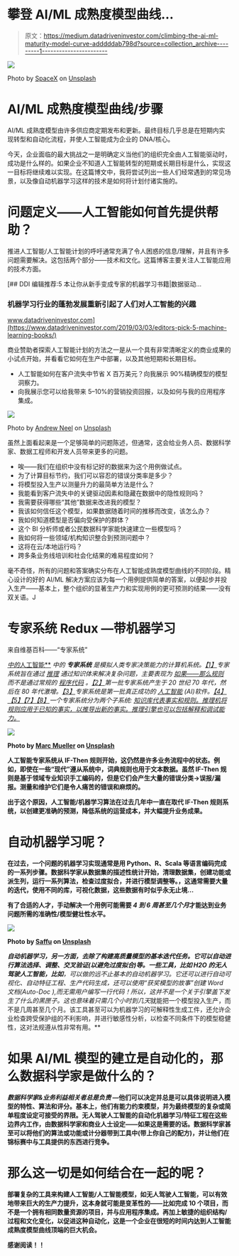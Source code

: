 # 攀登 AI/ML 成熟度模型曲线…

> 原文：<https://medium.datadriveninvestor.com/climbing-the-ai-ml-maturity-model-curve-adddddab798d?source=collection_archive---------1----------------------->

![](img/5270657dbeea9c238afd62f5977c8e41.png)

Photo by [SpaceX](https://unsplash.com/@spacex?utm_source=unsplash&utm_medium=referral&utm_content=creditCopyText) on [Unsplash](https://unsplash.com/s/photos/rocket?utm_source=unsplash&utm_medium=referral&utm_content=creditCopyText)

# AI/ML 成熟度模型曲线/步骤

AI/ML 成熟度模型由许多供应商定期发布和更新。最终目标几乎总是在短期内实现转型和自动化流程，并使人工智能成为企业的 DNA/核心。

今天，企业面临的最大挑战之一是明确定义当他们的组织完全由人工智能驱动时，成功是什么样的。如果企业不知道人工智能转型的短期或长期目标是什么，实现这一目标将继续难以实现。在这篇博文中，我将尝试列出一些人们经常遇到的常见场景，以及像自动机器学习这样的技术是如何将计划付诸实施的。

# 问题定义——人工智能如何首先提供帮助？

推进人工智能/人工智能计划的呼吁通常充满了令人困惑的信息/理解，并且有许多问题需要解决。这包括两个部分——技术和文化。这篇博客主要关注人工智能应用的技术方面。

[](https://www.datadriveninvestor.com/2019/03/03/editors-pick-5-machine-learning-books/) [## DDI 编辑推荐:5 本让你从新手变成专家的机器学习书籍|数据驱动…

### 机器学习行业的蓬勃发展重新引起了人们对人工智能的兴趣

www.datadriveninvestor.com](https://www.datadriveninvestor.com/2019/03/03/editors-pick-5-machine-learning-books/) 

商业赞助者探索人工智能计划的方法之一是从一个具有非常清晰定义的商业成果的小试点开始，并看看它如何在生产中部署，以及其他短期和长期目标。

*   人工智能如何在客户流失中节省 X 百万美元？向我展示 90%精确模型的模型洞察力。
*   向我展示您可以给我带来 5–10%的营销投资回报，以及如何与我的应用程序集成。

![](img/2b270f7c42b791b18ebccfd19b09fe3a.png)

Photo by [Andrew Neel](https://unsplash.com/@andrewtneel?utm_source=unsplash&utm_medium=referral&utm_content=creditCopyText) on [Unsplash](https://unsplash.com/s/photos/business?utm_source=unsplash&utm_medium=referral&utm_content=creditCopyText)

虽然上面看起来是一个足够简单的问题陈述，但通常，这会给业务人员、数据科学家、数据工程师和开发人员带来更多的问题。

*   唉——我们在组织中没有标记好的数据来为这个用例做试点。
*   为了计算目标节约，我们可以容忍的错误分类率是多少？
*   将模型投入生产以测量升力的最简单方法是什么？
*   我能看到客户流失中的关键驱动因素和隐藏在数据中的隐性规则吗？
*   我需要获得哪些“其他”数据来改进我的模型？
*   我该如何信任这个模型，如果数据随着时间的推移而改变，该怎么办？
*   我如何知道模型是否偏向受保护的群体？
*   这个 BI 分析师或者公民数据科学家能快速建立一些模型吗？
*   我如何将一些领域/机构知识整合到预测问题中？
*   这将在云/本地运行吗？
*   跨多条业务线培训和社会化结果的难易程度如何？

毫不奇怪，所有的问题和答案确实分布在人工智能成熟度模型曲线的不同阶段。精心设计的好的 AI/ML 解决方案应该为每一个用例提供简单的答案，以便起步并投入生产——基本上，整个组织的显著生产力和实现用例的更可预测的结果——没有双关语。J

# 专家系统 Redux —带机器学习

来自维基百科——“专家系统”

[*中的*人工智能**](https://en.wikipedia.org/wiki/Artificial_intelligence) *中的* ***专家系统*** *是模拟人类专家决策能力的计算机系统。*[*【1】*](https://en.wikipedia.org/wiki/Expert_system#cite_note-Jackson1998-1)*专家系统旨在通过* [*推理*](https://en.wikipedia.org/wiki/Automated_reasoning) *通过知识体来解决复杂问题，主要表现为* [*如果——那么规则*](https://en.wikipedia.org/wiki/Rule-based_system) *而不是通过常规的* [*程序代码*](https://en.wikipedia.org/wiki/Procedural_programming) *。*[*【2】*](https://en.wikipedia.org/wiki/Expert_system#cite_note-2)*第一批专家系统产生于 20 世纪 70 年代，然后在 80 年代激增。*[*【3】*](https://en.wikipedia.org/wiki/Expert_system#cite_note-durkinhistory-3)*专家系统是第一批真正成功的* [*人工智能*](https://en.wikipedia.org/wiki/Artificial_intelligence) *(AI)软件。*[*【4】*](https://en.wikipedia.org/wiki/Expert_system#cite_note-Simon_&_Schuster-4)[*【5】*](https://en.wikipedia.org/wiki/Expert_system#cite_note-FOOTNOTELugerStubblefield2004227%E2%80%93331-5)[](https://en.wikipedia.org/wiki/Expert_system#cite_note-FOOTNOTENilsson1998chpt._17.4-6)*[*【7】*](https://en.wikipedia.org/wiki/Expert_system#cite_note-FOOTNOTEMcCorduck2004327%E2%80%93335,_434%E2%80%93435-7)[*【8】*](https://en.wikipedia.org/wiki/Expert_system#cite_note-FOOTNOTECrevier1993145%E2%80%9362,_197%E2%88%92203-8)*一个专家系统分为两个子系统:* [*知识库代表事实和规则。推理机将规则应用于已知的事实，以推导出新的事实。推理引擎也可以包括解释和调试能力。*](https://en.wikipedia.org/wiki/Inference_engine)[](https://en.wikipedia.org/wiki/Expert_system#cite_note-9)*

**![](img/1f0f74bede7846a6e7a79d4fe7b6a91c.png)**

**Photo by [Marc Mueller](https://unsplash.com/@seven11nash?utm_source=unsplash&utm_medium=referral&utm_content=creditCopyText) on [Unsplash](https://unsplash.com/s/photos/if-then-code?utm_source=unsplash&utm_medium=referral&utm_content=creditCopyText)**

**人工智能专家系统从 IF-Then 规则开始，这仍然是许多业务流程中的状态。例如，即使在一些“现代”遵从系统中，词典规则也用于文本数据。虽然 IF-Then 规则是基于领域专业知识手工编码的，但是它们会产生大量的错误分类->误报/漏报。测量和维护它们是令人痛苦的错误和麻烦的。**

**出于这个原因，人工智能/机器学习算法在过去几年中一直在取代 IF-Then 规则系统，以创建更准确的预测，降低系统的运营成本，并大幅提升业务成果。**

# **自动机器学习呢？**

**在过去，一个问题的机器学习实现通常是用 Python、R、Scala 等语言编码完成的一系列步骤。数据科学家从数据集的描述性统计开始，清理数据集，创建功能或派生列，运行一系列算法，检查过度拟合，并进行模型调整等。，这通常需要大量的迭代，使用不同的库，可视化数据，这些数据有时似乎永无止境…**

**有了合适的人才，手动解决一个用例可能需要 *4 到 6 周甚至几个月*才能达到业务问题所需的准确性/模型健壮性水平。**

**![](img/43189a357a806eebbef2461d58f9218e.png)**

**Photo by [Saffu](https://unsplash.com/@saffu?utm_source=unsplash&utm_medium=referral&utm_content=creditCopyText) on [Unsplash](https://unsplash.com/s/photos/time?utm_source=unsplash&utm_medium=referral&utm_content=creditCopyText)**

****自动机器学习，**另一方面，去除了构建高质量模型的基本迭代任务。它可以自动进行算法选择、调整、交叉验证(以避免过度拟合)等。一些工具，比如 H2O 的**无人驾驶人工智能，比如**，可以做的远不止基本的自动机器学习。它还可以进行自动可视化、自动特征工程、生产代码生成，还可以使用“获奖模型的故事”创建 Word 文档(Auto-Doc ),而无需用户编写一行代码！所以，这并不是一个关于引擎盖下发生了什么的黑匣子。这也意味着只需几个*小时到几天*就能把一个模型投入生产，而不是几周甚至几个月。该工具甚至可以为机器学习的可解释性生成工件，还允许企业检查跨受保护组的不利影响，并进行敏感性分析，以检查不同条件下的模型稳健性，这对法规遵从性非常有用。**

# ****如果 AI/ML 模型的建立是自动化的，那么数据科学家是做什么的？****

***数据科学家&业务利益相关者总是负责* —他们可以决定并总是可以具体说明进入模型的特性、算法和评分。基本上，他们有能力约束模型，并为最终模型的复杂或简单程度设定可接受的界限。无人驾驶人工智能的自动化机器学习/特征工程在这些边界内工作，由数据科学家和商业人士设定——如果这是需要的话。数据科学家甚至可以将他们的算法或功能或计分器带到工具中(带上你自己的配方)，并让他们在锦标赛中与工具提供的东西进行竞争。**

# **那么这一切是如何结合在一起的呢？**

**部署复杂的工具来构建人工智能/人工智能模型，如无人驾驶人工智能，可以有效地带来巨大的生产力提升，这本身就可能是变革性的——比如完成 10 个项目，而不是一个拥有相同数量资源的项目，并与应用程序集成。再加上敏捷的组织结构/过程和文化变化，以促进这种自动化，这是一个企业在很短的时间内达到人工智能成熟度模型曲线顶端的巨大机会。**

**感谢阅读！！**